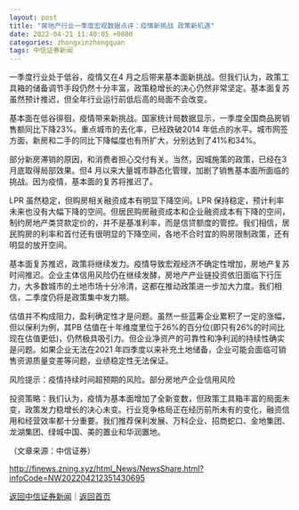 ```yaml
---
layout: post
title: "房地产行业一季度宏观数据点评：疫情新挑战 政策新机遇"
date: 2022-04-21 11:40:05 +0800
categories: zhongxinzhengquan
tags: 中信证券新闻
---
```

<p>一季度行业处于低谷，疫情又在4 月之后带来基本面新挑战。但我们认为，政策工具箱的储备调节手段仍然十分丰富，政策稳增长的决心仍然非常坚定。基本面复苏虽然预计推迟，但全年行业运行前低后高的局面不会改变。</p>
 <p>基本面在低谷徘徊，疫情带来新挑战。国家统计局数据显示，一季度全国商品房销售额同比下降23%。重点城市的去化率，已经跌破2014 年低点的水平。城市网签方面，新房和二手的同比下降幅度也有所扩大，分别达到了41%和34%。</p>
 <p>部分新房滞销的原因，和消费者担心交付有关。当然，因城施策的政策，已经在3 月底取得局部效果。但4 月以来大量城市静态化管理，加剧了销售基本面所面临的挑战。因为疫情，基本面的复苏将推迟了。</p>
 <p>LPR 虽然稳定，但购房相关融资成本有明显下降空间。LPR 保持稳定，预计利率未来也没有大幅下降的空间。但居民购房融资成本和企业融资成本有下降的空间，制约房地产类贷款定价的，并不是基准利率，而是信贷额度的管控。我们相信，居民购房的利率和首付还有很明显的下降空间，各地不合时宜的购房限制政策，还有明显的放开空间。</p>
 <p>基本面复苏推迟，政策将继续发力。疫情导致宏观经济不确定性增加，房地产复苏时间推迟。企业主体信用风险仍在继续发酵，房地产产业链投资依旧面临下行压力，大多数城市的土地市场十分冷清，这都在推动政策进一步加大力度。我们相信，二季度仍将是政策集中发力期。</p>
 <p>估值并不构成阻力，盈利确定性才是问题。虽然一些蓝筹企业累积了一定的涨幅，但以保利为例，其PB 估值在十年维度里位于26%的百分位(即只有26%的时间比现在估值更低)，仍然极具吸引力。但企业净资产的可靠性和净利润的持续性确实是问题。如果企业无法在2021 年四季度以来补充土地储备，企业可能会面临可销售资源质量变差等问题，业绩稳定性无法保证。</p>
 <p>风险提示：疫情持续时间超预期的风险。部分房地产企业信用风险</p>
 <p>投资策略：我们认为，疫情为基本面增加了全新变数，但政策工具箱丰富的局面未变，政策发力稳增长的决心未变。行业竞争格局正在经历前所未有的变化，融资信用和经营效率都十分重要。我们推荐保利发展、万科企业、招商蛇口、金地集团、龙湖集团、绿城中国、美的置业和华润置地。</p><p class="em_media">（文章来源：中信证券）</p>

<http://finews.zning.xyz/html_News/NewsShare.html?infoCode=NW202204212351430695>

[返回中信证券新闻](//finews.withounder.com/category/zhongxinzhengquan.html)｜[返回首页](//finews.withounder.com/)